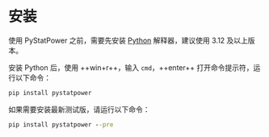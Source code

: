 # 安装

使用 PyStatPower 之前，需要先安装 [Python](https://www.python.org/downloads) 解释器，建议使用 3.12 及以上版本。

安装 Python 后，使用 ++win+r++，输入 `cmd`，++enter++ 打开命令提示符，运行以下命令：

```cmd
pip install pystatpower
```

如果需要安装最新测试版，请运行以下命令：

```cmd
pip install pystatpower --pre
```

